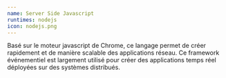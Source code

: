 ```yaml
---
name: Server Side Javascript
runtimes: nodejs
icon: nodejs.png
---
```


Basé sur le moteur javascript de Chrome, ce langage permet de créer rapidement et de manière scalable des applications réseau. Ce framework événementiel est largement utilisé pour créer des applications temps réel déployées sur des systèmes distribués.
